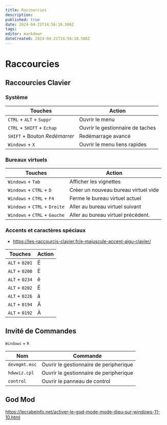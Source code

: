 ```yaml
---
title: Raccourcies
description: 
published: true
date: 2024-04-21T14:56:18.506Z
tags: 
editor: markdown
dateCreated: 2024-04-21T14:56:18.506Z
---
```


# Raccourcies

## Raccourcies Clavier

### Système

| Touches | Action
|---|---
| `CTRL` + `ALT` + `Suppr` | Ouvrir le menu
| `CTRL` + `SHIFT` + `Echap` | Ouvrir le gestionnaire de taches
| `SHIFT` + Bouton *Redémarrer* | Redémarrage avancé
| `Windows` + `X` | Ouvrir le menu liens rapides

### Bureaux virtuels

| Touches | Action
|---|---
| `Windows` + `Tab` | Afficher les vignettes
| `Windows` + `CTRL` + `D` | Créer un nouveau bureau virtuel vide
| `Windows` + `CTRL` + `F4` | Ferme le bureau virtuel actuel
| `Windows` + `CTRL` + `Droite` | Aller au bureau virtuel suivant
| `Windows` + `CTRL` + `Gauche` | Aller au bureau virtuel précédent.

### Accents et caractères spéciaux

- <https://les-raccourcis-clavier.fr/e-majuscule-accent-aigu-clavier/>

| Touches | Action
|---|---
| `ALT` + `0201` | É
| `ALT` + `0200` | È
| `ALT` + `0234` | ê
| `ALT` + `0202` | Ê
| `ALT` + `0226` | â
| `ALT` + `0194` | Â
| `ALT` + `0192` | À


## Invité de Commandes

`Windows` + `R`

| Nom | Commande
|---|---
| `devmgmt.msc` | Ouvrir le gestionnaire de peripherique
| `hdwwiz.cpl` | Ouvrir le gestionnaire de peripherique
| `control` | Ouvrir le panneau de control

## God Mod

<https://lecrabeinfo.net/activer-le-god-mode-mode-dieu-sur-windows-11-10.html>
